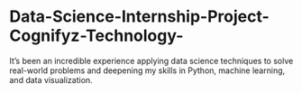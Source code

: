 # Data-Science-Internship-Project-Cognifyz-Technology-
It’s been an incredible experience applying data science techniques to solve real-world problems and deepening my skills in Python, machine learning, and data visualization.
